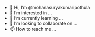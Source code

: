 - 👋 Hi, I’m @mohanasuryakumaripothula
- 👀 I’m interested in ...
- 🌱 I’m currently learning ...
- 💞️ I’m looking to collaborate on ...
- 📫 How to reach me ...

<!---
mohanasuryakumaripothula/mohanasuryakumaripothula is a ✨ special ✨ repository because its `README.md` (this file) appears on your GitHub profile.
You can click the Preview link to take a look at your changes.
--->
